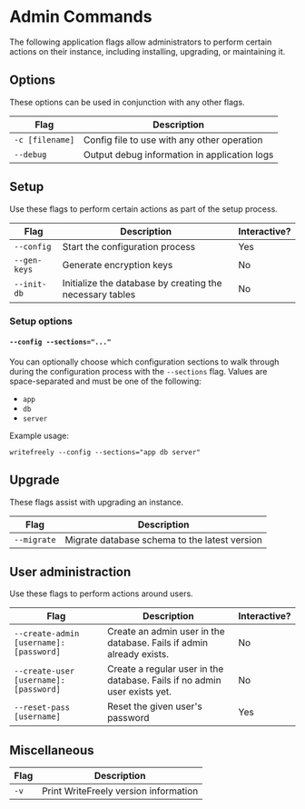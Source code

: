 # Admin Commands

The following application flags allow administrators to perform certain actions on their instance, including installing, upgrading, or maintaining it.

## Options

These options can be used in conjunction with any other flags.

| Flag | Description |
| ---- | ----------- |
| `-c [filename]` | Config file to use with any other operation |
| `--debug` | Output debug information in application logs |

## Setup

Use these flags to perform certain actions as part of the setup process.

| Flag | Description | Interactive? |
| ---- | ----------- | ------------ |
| `--config` | Start the configuration process | Yes |
| `--gen-keys` | Generate encryption keys | No |
| `--init-db` | Initialize the database by creating the necessary tables | No |

### Setup options

#### `--config --sections="..."`

You can optionally choose which configuration sections to walk through during the configuration process with the `--sections` flag. Values are space-separated and must be one of the following:

* `app`
* `db`
* `server`

Example usage:

```
writefreely --config --sections="app db server"
```

## Upgrade

These flags assist with upgrading an instance.

| Flag | Description |
| ---- | ----------- |
| `--migrate` | Migrate database schema to the latest version |

## User administraction

Use these flags to perform actions around users.

| Flag | Description | Interactive? |
| ---- | ----------- | ------------ |
| `--create-admin [username]:[password]` | Create an admin user in the database. Fails if admin already exists. | No |
| `--create-user [username]:[password]` | Create a regular user in the database. Fails if no admin user exists yet. | No |
| `--reset-pass [username]` | Reset the given user's password | Yes |

## Miscellaneous

| Flag | Description |
| ---- | ----------- |
| `-v` | Print WriteFreely version information |

